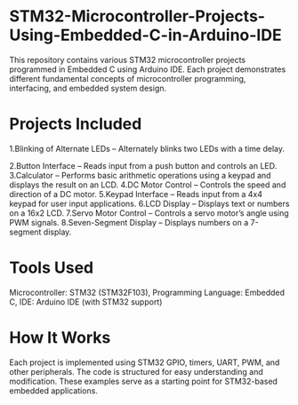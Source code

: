 # STM32-Microcontroller-Projects-Using-Embedded-C-in-Arduino-IDE
This repository contains various STM32 microcontroller projects programmed in Embedded C using Arduino IDE. Each project demonstrates different fundamental concepts of microcontroller programming, interfacing, and embedded system design.
# Projects Included
1.Blinking of Alternate LEDs – Alternately blinks two LEDs with a time delay.

2.Button Interface – Reads input from a push button and controls an LED.
3.Calculator – Performs basic arithmetic operations using a keypad and displays the result on an LCD.
4.DC Motor Control – Controls the speed and direction of a DC motor.
5.Keypad Interface – Reads input from a 4x4 keypad for user input applications.
6.LCD Display – Displays text or numbers on a 16x2 LCD.
7.Servo Motor Control – Controls a servo motor’s angle using PWM signals.
8.Seven-Segment Display – Displays numbers on a 7-segment display.
# Tools Used
Microcontroller: STM32 (STM32F103),
Programming Language: Embedded C,
IDE: Arduino IDE (with STM32 support)
# How It Works
Each project is implemented using STM32 GPIO, timers, UART, PWM, and other peripherals. The code is structured for easy understanding and modification. These examples serve as a starting point for STM32-based embedded applications.
